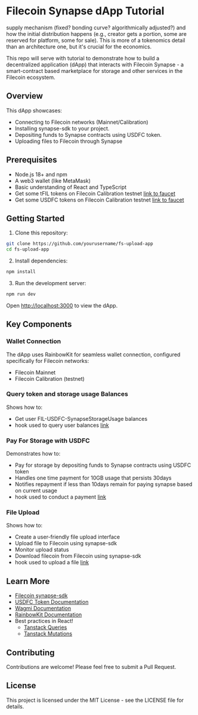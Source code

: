 # Filecoin Synapse dApp Tutorial
 supply mechanism (fixed? bonding curve? algorithmically adjusted?) and how the initial distribution happens (e.g., creator gets a portion, some are reserved for platform, some for sale). This is more of a tokenomics detail than an architecture one, but it's crucial for the economics.


This repo will serve with tutorial to demonstrate how to build a decentralized application (dApp) that interacts with Filecoin Synapse - a smart-contract based marketplace for storage and other services in the Filecoin ecosystem.

## Overview

This dApp showcases:
- Connecting to Filecoin networks (Mainnet/Calibration)
- Installing synapse-sdk to your project.
- Depositing funds to Synapse contracts using USDFC token.
- Uploading files to Filecoin through Synapse

## Prerequisites

- Node.js 18+ and npm
- A web3 wallet (like MetaMask)
- Basic understanding of React and TypeScript
- Get some tFIL tokens on Filecoin Calibration testnet [link to faucet](https://faucet.calibnet.chainsafe-fil.io/funds.html)
- Get some USDFC tokens on Filecoin Calibration testnet [link to faucet](https://forest-explorer.chainsafe.dev/faucet/calibnet_usdfc)

## Getting Started

1. Clone this repository:
```bash
git clone https://github.com/yourusername/fs-upload-app
cd fs-upload-app
```

2. Install dependencies:
```bash
npm install
```

3. Run the development server:
```bash
npm run dev
```

Open [http://localhost:3000](http://localhost:3000) to view the dApp.

## Key Components

### Wallet Connection
The dApp uses RainbowKit for seamless wallet connection, configured specifically for Filecoin networks:
- Filecoin Mainnet
- Filecoin Calibration (testnet)

### Query token and storage usage Balances
Shows how to:
- Get user FIL-USDFC-SynapseStorageUsage balances
- hook used to query user balances [link](https://github.com/FIL-Builders/fs-upload-dapp/blob/main/hooks/useBalances.ts)

### Pay For Storage with USDFC
Demonstrates how to:
- Pay for storage by depositing funds to Synapse contracts using USDFC token
- Handles one time payment for 10GB usage that persists 30days
- Notifies repayment if less than 10days remain for paying synapse based on current usage
- hook used to conduct a payment [link](https://github.com/FIL-Builders/fs-upload-dapp/blob/main/hooks/usePayment.ts)

### File Upload
Shows how to:
- Create a user-friendly file upload interface
- Upload file to Filecoin using synapse-sdk
- Monitor upload status
- Download filecoin from Filecoin using synapse-sdk
- hook used to upload a file [link](https://github.com/FIL-Builders/fs-upload-dapp/blob/main/hooks/useFileUpload.ts)

## Learn More

- [Filecoin synapse-sdk](https://github.com/FilOzone/synapse-sdk)
- [USDFC Token Documentation](https://docs.secured.finance/usdfc-stablecoin/getting-started)
- [Wagmi Documentation](https://wagmi.sh)
- [RainbowKit Documentation](https://www.rainbowkit.com)
- Best practices in React!
  - [Tanstack Queries](https://tanstack.com/query/latest/docs/framework/react/guides/queries)
  - [Tanstack Mutations](https://tanstack.com/query/latest/docs/framework/react/guides/mutations)

## Contributing

Contributions are welcome! Please feel free to submit a Pull Request.

## License

This project is licensed under the MIT License - see the LICENSE file for details.
